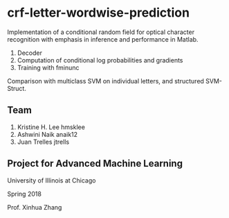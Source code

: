# crf-letter-wordwise-prediction
Implementation of a conditional random field for optical character recognition with emphasis in inference and performance in Matlab.
1. Decoder
2. Computation of conditional log probabilities and gradients
3. Training with fminunc

Comparison with multiclass SVM on individual letters, and structured SVM-Struct.

## Team
1. Kristine H. Lee hmsklee
2. Ashwini Naik anaik12
3. Juan Trelles jtrells

## Project for Advanced Machine Learning
University of Illinois at Chicago

Spring 2018

Prof. Xinhua Zhang
